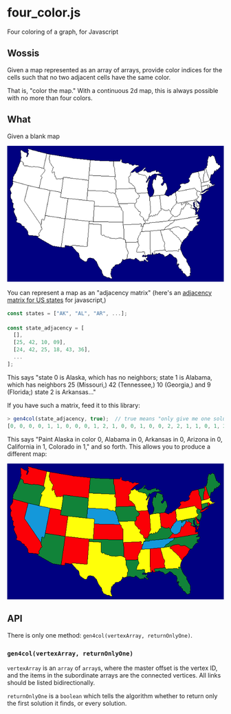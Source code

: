 # four_color.js
Four coloring of a graph, for Javascript

## Wossis
Given a map represented as an array of arrays, provide color indices for the cells such that no two adjacent cells have the same color.

That is, "color the map."  With a continuous 2d map, this is always possible with no more than four colors.

## What
Given a blank map

![](/assets/blank%2048.png)

You can represent a map as an "adjacency matrix" (here's an [adjacency matrix for US states](https://github.com/StoneCypher/state_adjacency_matrix.js) for javascript,)

```javascript
const states = ["AK", "AL", "AR", ...];

const state_adjacency = [
  [],
  [25, 42, 10, 09],
  [24, 42, 25, 18, 43, 36],
  ...
];
```

This says "state 0 is Alaska, which has no neighbors; state 1 is Alabama, which has neighbors 25 (Missouri,) 42 (Tennessee,) 10 (Georgia,) and 9 (Florida;) state 2 is Arkansas..."

If you have such a matrix, feed it to this library:

```javascript
> gen4col(state_adjacency, true);  // true means "only give me one solution;" otherwise you'll get a bunch
[0, 0, 0, 0, 1, 1, 0, 0, 0, 1, 2, 1, 0, 0, 1, 0, 0, 2, 2, 1, 1, 0, 1, 2, 3, 3, 2, 0, 0, 2, 2, 1, 3, 3, 3, 3, 2, 2, 2, 2, 1, 1, 1, 1, 2, 3, 0, 1, 3, 0, 3]
```

This says "Paint Alaska in color 0, Alabama in 0, Arkansas in 0, Arizona in 0, California in 1, Colorado in 1," and so forth.  This allows you to produce a different map:

![](/assets/4-colored%2048.png)

## API

There is only one method: `gen4col(vertexArray, returnOnlyOne)`.

### `gen4col(vertexArray, returnOnlyOne)`

`vertexArray` is an `array` of `array`s, where the master offset is the vertex ID, and the items in the subordinate arrays are the connected vertices.  All links should be listed bidirectionally.

`returnOnlyOne` is a `boolean` which tells the algorithm whether to return only the first solution it finds, or every solution.